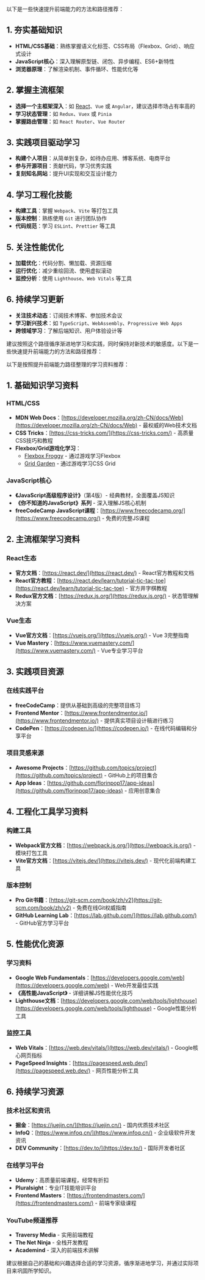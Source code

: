 以下是一些快速提升前端能力的方法和路径推荐：

## 1. 夯实基础知识

- **HTML/CSS基础**：熟练掌握语义化标签、CSS布局（Flexbox、Grid）、响应式设计
- **JavaScript核心**：深入理解原型链、闭包、异步编程、ES6+新特性
- **浏览器原理**：了解渲染机制、事件循环、性能优化等

## 2. 掌握主流框架

- **选择一个主框架深入**：如 [React](file://g:\SJ\Projects\CSCEC3BPMS\hr_cert_management\node_modules\@types\react\index.d.ts#L48-L4275)、`Vue` 或 `Angular`，建议选择市场占有率高的
- **学习状态管理**：如 `Redux`、`Vuex` 或 `Pinia`
- **掌握路由管理**：如 `React Router`、`Vue Router`

## 3. 实践项目驱动学习

- **构建个人项目**：从简单到复杂，如待办应用、博客系统、电商平台
- **参与开源项目**：贡献代码，学习优秀实践
- **复刻知名网站**：提升UI实现和交互设计能力

## 4. 学习工程化技能

- **构建工具**：掌握 `Webpack`、`Vite` 等打包工具
- **版本控制**：熟练使用 `Git` 进行团队协作
- **代码规范**：学习 `ESLint`、`Prettier` 等工具

## 5. 关注性能优化

- **加载优化**：代码分割、懒加载、资源压缩
- **运行优化**：减少重绘回流、使用虚拟滚动
- **监控分析**：使用 `Lighthouse`、`Web Vitals` 等工具

## 6. 持续学习更新

- **关注技术动态**：订阅技术博客、参加技术会议
- **学习新兴技术**：如 `TypeScript`、`WebAssembly`、`Progressive Web Apps`
- **跨领域学习**：了解后端知识、用户体验设计等

建议按照这个路径循序渐进地学习和实践，同时保持对新技术的敏感度。以下是一些快速提升前端能力的方法和路径推荐：


以下是按照提升前端能力路径整理的学习资料推荐：

## 1. 基础知识学习资料

### HTML/CSS
- **MDN Web Docs**：[https://developer.mozilla.org/zh-CN/docs/Web](https://developer.mozilla.org/zh-CN/docs/Web) - 最权威的Web技术文档
- **CSS Tricks**：[https://css-tricks.com/](https://css-tricks.com/) - 高质量CSS技巧和教程
- **Flexbox/Grid游戏化学习**：
  - [Flexbox Froggy](https://flexboxfroggy.com/) - 通过游戏学习Flexbox
  - [Grid Garden](https://cssgridgarden.com/) - 通过游戏学习CSS Grid

### JavaScript核心
- **《JavaScript高级程序设计》**（第4版）- 经典教材，全面覆盖JS知识
- **《你不知道的JavaScript》系列** - 深入理解JS核心机制
- **freeCodeCamp JavaScript课程**：[https://www.freecodecamp.org/](https://www.freecodecamp.org/) - 免费的完整JS课程

## 2. 主流框架学习资料

### React生态
- **官方文档**：[https://react.dev/](https://react.dev/) - React官方教程和文档
- **React官方教程**：[https://react.dev/learn/tutorial-tic-tac-toe](https://react.dev/learn/tutorial-tic-tac-toe) - 官方井字棋教程
- **Redux官方文档**：[https://redux.js.org/](https://redux.js.org/) - 状态管理解决方案

### Vue生态
- **Vue官方文档**：[https://vuejs.org/](https://vuejs.org/) - Vue 3完整指南
- **Vue Mastery**：[https://www.vuemastery.com/](https://www.vuemastery.com/) - Vue专业学习平台

## 3. 实践项目资源

### 在线实践平台
- **freeCodeCamp**：提供从基础到高级的完整项目练习
- **Frontend Mentor**：[https://www.frontendmentor.io/](https://www.frontendmentor.io/) - 提供真实项目设计稿进行练习
- **CodePen**：[https://codepen.io/](https://codepen.io/) - 在线代码编辑和分享平台

### 项目灵感来源
- **Awesome Projects**：[https://github.com/topics/project](https://github.com/topics/project) - GitHub上的项目集合
- **App Ideas**：[https://github.com/florinpop17/app-ideas](https://github.com/florinpop17/app-ideas) - 应用创意集合

## 4. 工程化工具学习资料

### 构建工具
- **Webpack官方文档**：[https://webpack.js.org/](https://webpack.js.org/) - 模块打包工具
- **Vite官方文档**：[https://vitejs.dev/](https://vitejs.dev/) - 现代化前端构建工具

### 版本控制
- **Pro Git书籍**：[https://git-scm.com/book/zh/v2](https://git-scm.com/book/zh/v2) - 免费在线Git权威指南
- **GitHub Learning Lab**：[https://lab.github.com/](https://lab.github.com/) - GitHub官方学习平台

## 5. 性能优化资源

### 学习资料
- **Google Web Fundamentals**：[https://developers.google.com/web](https://developers.google.com/web) - Web开发最佳实践
- **《高性能JavaScript》** - 详细讲解JS性能优化技巧
- **Lighthouse文档**：[https://developers.google.com/web/tools/lighthouse](https://developers.google.com/web/tools/lighthouse) - Google性能分析工具

### 监控工具
- **Web Vitals**：[https://web.dev/vitals/](https://web.dev/vitals/) - Google核心网页指标
- **PageSpeed Insights**：[https://pagespeed.web.dev/](https://pagespeed.web.dev/) - 网页性能分析工具

## 6. 持续学习资源

### 技术社区和资讯
- **掘金**：[https://juejin.cn/](https://juejin.cn/) - 国内优质技术社区
- **InfoQ**：[https://www.infoq.cn/](https://www.infoq.cn/) - 企业级软件开发资讯
- **DEV Community**：[https://dev.to/](https://dev.to/) - 国际开发者社区

### 在线学习平台
- **Udemy**：高质量前端课程，经常有折扣
- **Pluralsight**：专业IT技能培训平台
- **Frontend Masters**：[https://frontendmasters.com/](https://frontendmasters.com/) - 前端专家级课程

### YouTube频道推荐
- **Traversy Media** - 实用前端教程
- **The Net Ninja** - 全栈开发教程
- **Academind** - 深入的前端技术讲解

建议根据自己的基础和兴趣选择合适的学习资源，循序渐进地学习，并通过实际项目来巩固所学知识。
